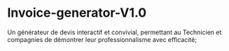 # Invoice-generator-V1.0
Un générateur de devis interactif et convivial, permettant au Technicien et compagnies de démontrer leur professionnalisme avec efficacité; 

